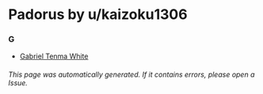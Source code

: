 # Padorus by u/kaizoku1306

### G
* [Gabriel Tenma White](https://github.com/shadow578/Project-Padoru/blob/master/table-of-contents/characters/GabrielTenmaWhite.md)

###### This page was automatically generated. If it contains errors, please open a Issue.
